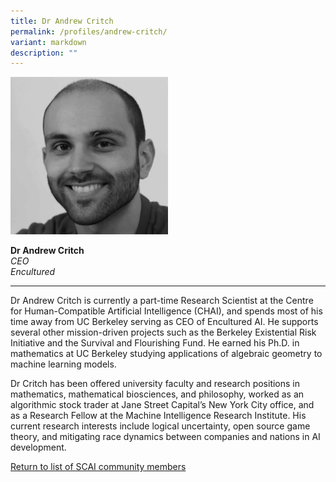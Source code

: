 ```yaml
---
title: Dr Andrew Critch
permalink: /profiles/andrew-critch/
variant: markdown
description: ""
---
```

<div style="width:50%"><img src="/images/People/andrew_critch.jpeg" alt="Dr Andrew Critch"></div>

**Dr Andrew Critch**<br>*CEO*<br>*Encultured*<br>

---

Dr Andrew Critch is currently a part-time Research Scientist at the Centre for Human-Compatible Artificial Intelligence (CHAI), and spends most of his time away from UC Berkeley serving as CEO of Encultured AI. He supports several other mission-driven projects such as the Berkeley Existential Risk Initiative and the Survival and Flourishing Fund.  He earned his Ph.D. in mathematics at UC Berkeley studying applications of algebraic geometry to machine learning models. 

Dr Critch has been offered university faculty and research positions in mathematics, mathematical biosciences, and philosophy, worked as an algorithmic stock trader at Jane Street Capital’s New York City office, and as a Research Fellow at the Machine Intelligence Research Institute. His current research interests include logical uncertainty, open source game theory, and mitigating race dynamics between companies and nations in AI development.

[Return to list of SCAI community members](/community)